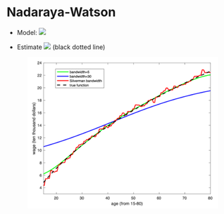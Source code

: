 # Nadaraya-Watson

- Model: <img src="https://latex.codecogs.com/svg.latex?y_{i}=g(x_i)+\epsilon_i,%20\%20\%20\epsilon_i\overset{iid}{\sim}N(0,\sigma^{2}),%20\%20\%20i=1,...n" />

- Estimate <img src="https://latex.codecogs.com/svg.latex?g" /> (black dotted line)

	<center><img src="./images/nw.png" width="90%"></center>
